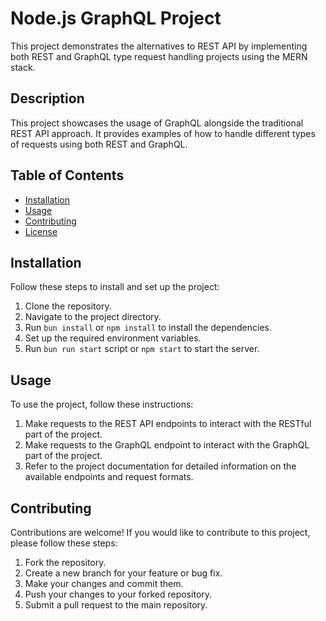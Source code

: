 # Node.js GraphQL Project

This project demonstrates the alternatives to REST API by implementing both REST and GraphQL type request handling projects using the MERN stack.

## Description
This project showcases the usage of GraphQL alongside the traditional REST API approach. It provides examples of how to handle different types of requests using both REST and GraphQL.

## Table of Contents
- [Installation](#installation)
- [Usage](#usage)
- [Contributing](#contributing)
- [License](#license)

## Installation
Follow these steps to install and set up the project:

1. Clone the repository.
2. Navigate to the project directory.
3. Run `bun install` or `npm install` to install the dependencies.
4. Set up the required environment variables.
5. Run `bun run start` script or `npm start` to start the server.

## Usage
To use the project, follow these instructions:

1. Make requests to the REST API endpoints to interact with the RESTful part of the project.
2. Make requests to the GraphQL endpoint to interact with the GraphQL part of the project.
3. Refer to the project documentation for detailed information on the available endpoints and request formats.

## Contributing
Contributions are welcome! If you would like to contribute to this project, please follow these steps:

1. Fork the repository.
2. Create a new branch for your feature or bug fix.
3. Make your changes and commit them.
4. Push your changes to your forked repository.
5. Submit a pull request to the main repository.

